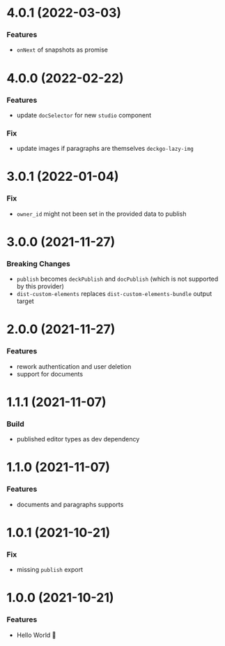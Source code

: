 # 4.0.1 (2022-03-03)

### Features

- `onNext` of snapshots as promise

# 4.0.0 (2022-02-22)

### Features

- update `docSelector` for new `studio` component

### Fix

- update images if paragraphs are themselves `deckgo-lazy-img`

# 3.0.1 (2022-01-04)

### Fix

- `owner_id` might not been set in the provided data to publish

# 3.0.0 (2021-11-27)

### Breaking Changes

- `publish` becomes `deckPublish` and `docPublish` (which is not supported by this provider)
- `dist-custom-elements` replaces `dist-custom-elements-bundle` output target

# 2.0.0 (2021-11-27)

### Features

- rework authentication and user deletion
- support for documents

# 1.1.1 (2021-11-07)

### Build

- published editor types as dev dependency

# 1.1.0 (2021-11-07)

### Features

- documents and paragraphs supports

# 1.0.1 (2021-10-21)

### Fix

- missing `publish` export

# 1.0.0 (2021-10-21)

### Features

- Hello World 👋

